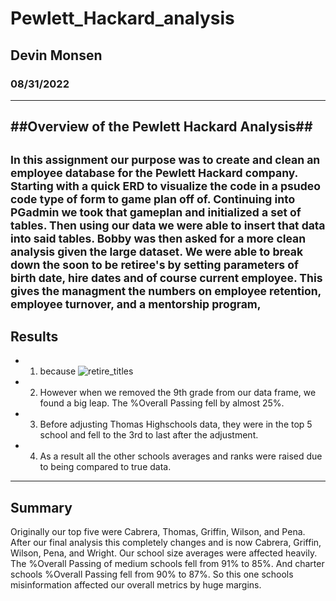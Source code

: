 # Pewlett_Hackard_analysis
## Devin Monsen
### 08/31/2022
---
##Overview of the Pewlett Hackard Analysis##
---
<sub>In this assignment our purpose was to create and clean an employee database for the Pewlett Hackard company. Starting with a quick ERD to visualize the code in a psudeo code type of form to game plan off of. Continuing into PGadmin we took that gameplan and initialized a set of tables. Then using our data we were able to insert that data into said tables. Bobby was then asked for a more clean analysis given the large dataset. We were able to break down the soon to be retiree's by setting parameters of birth date, hire dates and of course current employee. This gives the managment the numbers on employee retention, employee turnover, and a mentorship program,</sub>
---
**Results**
---
- 1. because
![retire_titles](https://user-images.githubusercontent.com/108428454/187801831-f9e8bc2d-5ef1-46bc-8242-13d80978299b.png)

- 2. However when we removed the 9th grade from our data frame, we found a big leap. The %Overall Passing fell by almost 25%.

- 3. Before adjusting Thomas Highschools data, they were in the top 5 school and fell to the 3rd to last after the adjustment.

- 4. As a result all the other schools averages and ranks were raised due to being compared to true data.
---
**Summary**
---
Originally our top five were Cabrera, Thomas, Griffin, Wilson, and Pena. After our final analysis this completely changes and is now Cabrera, Griffin, Wilson, Pena, and Wright. Our school size averages were affected heavily. The %Overall Passing of medium schools fell from 91% to 85%. And charter schools %Overall Passing fell from 90% to 87%. So this one schools misinformation affected our overall metrics by huge margins.
